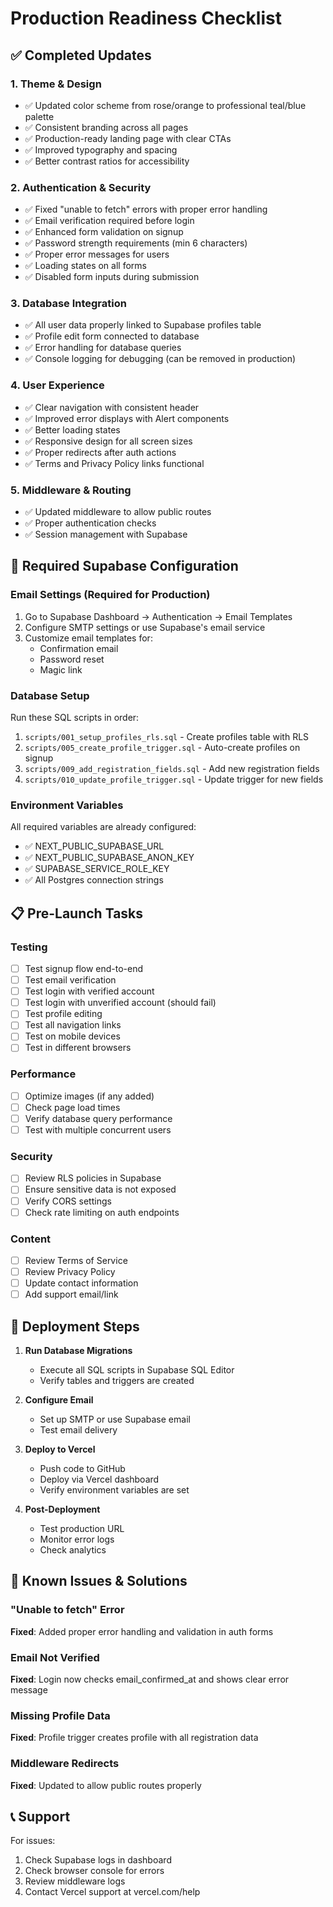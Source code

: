 # Production Readiness Checklist

## ✅ Completed Updates

### 1. Theme & Design
- ✅ Updated color scheme from rose/orange to professional teal/blue palette
- ✅ Consistent branding across all pages
- ✅ Production-ready landing page with clear CTAs
- ✅ Improved typography and spacing
- ✅ Better contrast ratios for accessibility

### 2. Authentication & Security
- ✅ Fixed "unable to fetch" errors with proper error handling
- ✅ Email verification required before login
- ✅ Enhanced form validation on signup
- ✅ Password strength requirements (min 6 characters)
- ✅ Proper error messages for users
- ✅ Loading states on all forms
- ✅ Disabled form inputs during submission

### 3. Database Integration
- ✅ All user data properly linked to Supabase profiles table
- ✅ Profile edit form connected to database
- ✅ Error handling for database queries
- ✅ Console logging for debugging (can be removed in production)

### 4. User Experience
- ✅ Clear navigation with consistent header
- ✅ Improved error displays with Alert components
- ✅ Better loading states
- ✅ Responsive design for all screen sizes
- ✅ Proper redirects after auth actions
- ✅ Terms and Privacy Policy links functional

### 5. Middleware & Routing
- ✅ Updated middleware to allow public routes
- ✅ Proper authentication checks
- ✅ Session management with Supabase

## 🔧 Required Supabase Configuration

### Email Settings (Required for Production)
1. Go to Supabase Dashboard → Authentication → Email Templates
2. Configure SMTP settings or use Supabase's email service
3. Customize email templates for:
   - Confirmation email
   - Password reset
   - Magic link

### Database Setup
Run these SQL scripts in order:
1. `scripts/001_setup_profiles_rls.sql` - Create profiles table with RLS
2. `scripts/005_create_profile_trigger.sql` - Auto-create profiles on signup
3. `scripts/009_add_registration_fields.sql` - Add new registration fields
4. `scripts/010_update_profile_trigger.sql` - Update trigger for new fields

### Environment Variables
All required variables are already configured:
- ✅ NEXT_PUBLIC_SUPABASE_URL
- ✅ NEXT_PUBLIC_SUPABASE_ANON_KEY
- ✅ SUPABASE_SERVICE_ROLE_KEY
- ✅ All Postgres connection strings

## 📋 Pre-Launch Tasks

### Testing
- [ ] Test signup flow end-to-end
- [ ] Test email verification
- [ ] Test login with verified account
- [ ] Test login with unverified account (should fail)
- [ ] Test profile editing
- [ ] Test all navigation links
- [ ] Test on mobile devices
- [ ] Test in different browsers

### Performance
- [ ] Optimize images (if any added)
- [ ] Check page load times
- [ ] Verify database query performance
- [ ] Test with multiple concurrent users

### Security
- [ ] Review RLS policies in Supabase
- [ ] Ensure sensitive data is not exposed
- [ ] Verify CORS settings
- [ ] Check rate limiting on auth endpoints

### Content
- [ ] Review Terms of Service
- [ ] Review Privacy Policy
- [ ] Update contact information
- [ ] Add support email/link

## 🚀 Deployment Steps

1. **Run Database Migrations**
   - Execute all SQL scripts in Supabase SQL Editor
   - Verify tables and triggers are created

2. **Configure Email**
   - Set up SMTP or use Supabase email
   - Test email delivery

3. **Deploy to Vercel**
   - Push code to GitHub
   - Deploy via Vercel dashboard
   - Verify environment variables are set

4. **Post-Deployment**
   - Test production URL
   - Monitor error logs
   - Check analytics

## 🐛 Known Issues & Solutions

### "Unable to fetch" Error
**Fixed**: Added proper error handling and validation in auth forms

### Email Not Verified
**Fixed**: Login now checks email_confirmed_at and shows clear error message

### Missing Profile Data
**Fixed**: Profile trigger creates profile with all registration data

### Middleware Redirects
**Fixed**: Updated to allow public routes properly

## 📞 Support

For issues:
1. Check Supabase logs in dashboard
2. Check browser console for errors
3. Review middleware logs
4. Contact Vercel support at vercel.com/help
